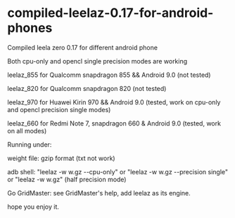 # compiled-leelaz-0.17-for-android-phones
Compiled leela zero 0.17 for different android phone

Both cpu-only and opencl single precision modes are working


leelaz_855  for Qualcomm snapdragon 855 && Android 9.0 (not tested)

leelaz_820  for Qualcomm snapdragon 820 (not tested)

leelaz_970  for Huawei Kirin 970 && Android 9.0  (tested, work on cpu-only and opencl precision single modes)

leelaz_660  for Redmi Note 7, snapdragon 660 & Android 9.0 (tested, work on all modes)

Running under:

weight file: gzip format (txt not work)

adb shell:  "leelaz -w w.gz --cpu-only"  or  "leelaz -w w.gz --precision single" or "leelaz -w w.gz" (half precision mode) 

Go GridMaster: see GridMaster's help, add leelaz as its engine.

hope you enjoy it.


